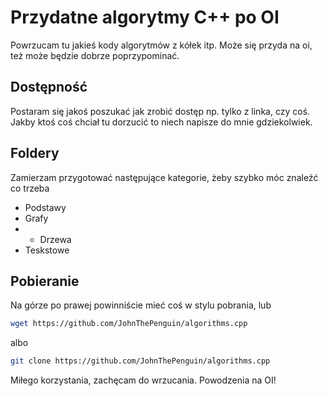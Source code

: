 # Przydatne algorytmy C++ po OI

Powrzucam tu jakieś kody algorytmów z kółek itp.
Może się przyda na oi, też może będzie dobrze poprzypominać.

## Dostępność

Postaram się jakoś poszukać jak zrobić dostęp np. tylko z linka, czy coś.
Jakby ktoś coś chciał tu dorzucić to niech napisze do mnie gdziekolwiek.

## Foldery

Zamierzam przygotować następujące kategorie, żeby szybko móc znaleźć co trzeba
- Podstawy
- Grafy
- - Drzewa
- Teskstowe

## Pobieranie

Na górze po prawej powinniście mieć coś w stylu pobrania, lub
```bash
wget https://github.com/JohnThePenguin/algorithms.cpp
``` 
albo 
```bash
git clone https://github.com/JohnThePenguin/algorithms.cpp
``` 

Miłego korzystania, zachęcam do wrzucania. Powodzenia na OI!
